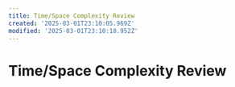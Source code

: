 ```yaml
---
title: Time/Space Complexity Review
created: '2025-03-01T23:10:05.969Z'
modified: '2025-03-01T23:10:18.952Z'
---
```


# Time/Space Complexity Review
